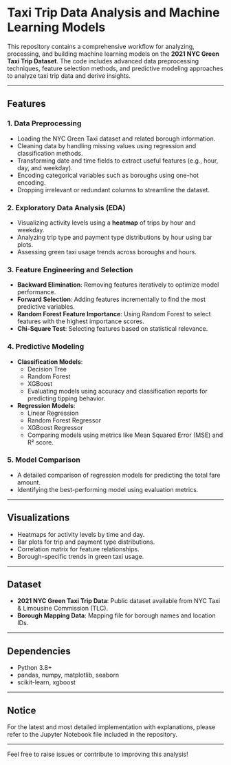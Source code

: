 # Taxi Trip Data Analysis and Machine Learning Models

This repository contains a comprehensive workflow for analyzing, processing, and building machine learning models on the **2021 NYC Green Taxi Trip Dataset**. The code includes advanced data preprocessing techniques, feature selection methods, and predictive modeling approaches to analyze taxi trip data and derive insights.

---

## Features

### 1. **Data Preprocessing**
   - Loading the NYC Green Taxi dataset and related borough information.
   - Cleaning data by handling missing values using regression and classification methods.
   - Transforming date and time fields to extract useful features (e.g., hour, day, and weekday).
   - Encoding categorical variables such as boroughs using one-hot encoding.
   - Dropping irrelevant or redundant columns to streamline the dataset.

### 2. **Exploratory Data Analysis (EDA)**
   - Visualizing activity levels using a **heatmap** of trips by hour and weekday.
   - Analyzing trip type and payment type distributions by hour using bar plots.
   - Assessing green taxi usage trends across boroughs and hours.

### 3. **Feature Engineering and Selection**
   - **Backward Elimination**: Removing features iteratively to optimize model performance.
   - **Forward Selection**: Adding features incrementally to find the most predictive variables.
   - **Random Forest Feature Importance**: Using Random Forest to select features with the highest importance scores.
   - **Chi-Square Test**: Selecting features based on statistical relevance.

### 4. **Predictive Modeling**
   - **Classification Models**:
     - Decision Tree
     - Random Forest
     - XGBoost
     - Evaluating models using accuracy and classification reports for predicting tipping behavior.
   - **Regression Models**:
     - Linear Regression
     - Random Forest Regressor
     - XGBoost Regressor
     - Comparing models using metrics like Mean Squared Error (MSE) and R² score.

### 5. **Model Comparison**
   - A detailed comparison of regression models for predicting the total fare amount.
   - Identifying the best-performing model using evaluation metrics.

---

## Visualizations
- Heatmaps for activity levels by time and day.
- Bar plots for trip and payment type distributions.
- Correlation matrix for feature relationships.
- Borough-specific trends in green taxi usage.


---

## Dataset
- **2021 NYC Green Taxi Trip Data**: Public dataset available from NYC Taxi & Limousine Commission (TLC).
- **Borough Mapping Data**: Mapping file for borough names and location IDs.

---

## Dependencies
- Python 3.8+
- pandas, numpy, matplotlib, seaborn
- scikit-learn, xgboost

---

## Notice
For the latest and most detailed implementation with explanations, please refer to the Jupyter Notebook file included in the repository. 

---

Feel free to raise issues or contribute to improving this analysis!
